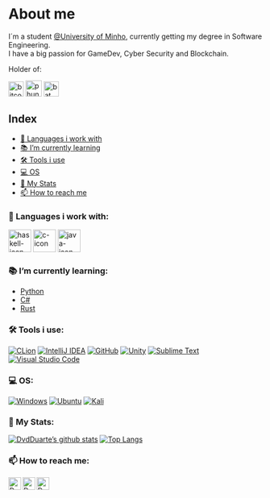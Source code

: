 <!-- ### Hi there 👋 -->

# About me
I´m a student [@University of Minho](https://www.uminho.pt/PT), currently getting my degree in Software Engineering.<br />
I have a big passion for GameDev, Cyber Security and Blockchain.

Holder of:

<a href="https://bitcoin.org/en/"><img src="https://user-images.githubusercontent.com/62104686/142598488-6e2b2a9d-0611-4d52-ba19-70febd3858b2.png" width=30px  align="bottom" alt="bitcoin-icon"></a>
<a href="https://www.phuntoken.com/"><img src="https://user-images.githubusercontent.com/62104686/142600252-7a95d54b-04cc-4b87-a945-7201cd73ba8f.png" width=32px align="bottom" alt="phuntoken"></a>
<a href="https://basicattentiontoken.org/"><img src="https://user-images.githubusercontent.com/62104686/146076444-539df968-d70d-431c-b05c-a06e78876f6f.png" width=30px align="bottom" alt="bat token"></a>


## Index <!-- <img src="https://komarev.com/ghpvc/?username=DvdDuarte"/> -->
- [📖 Languages i work with](https://github.com/DvdDuarte#-languages-i-work-with)
- [📚 I’m currently learning](https://github.com/DvdDuarte#-im-currently-learning)
- [🛠 Tools i use](https://github.com/DvdDuarte#-tools-i-use)
- [💻 OS](https://github.com/DvdDuarte#-os-systems)
- [💾 My Stats](https://github.com/DvdDuarte#-my-stats)
- [📫 How to reach me](https://github.com/DvdDuarte#-how-to-reach-me)
<!-- - [😁 Random joke of the day](https://github.com/DvdDuarte#-random-joke-of-the-day) -->

### 📖 Languages i work with:
<a href="https://www.haskell.org/documentation/"><img src="https://user-images.githubusercontent.com/62104686/142400954-7afaf2dd-8895-4635-9891-064742925ff0.png" width=45px alt="haskell-icon"></a>
<a href="https://devdocs.io/c/"><img src="https://user-images.githubusercontent.com/62104686/142401436-ef904c55-7d35-4d15-a5fc-6cb57cd5bfc7.png" width=45px alt="c-icon"></a>
<a href="https://docs.oracle.com/en/java/javase/17/docs/api/index.html"><img src="https://user-images.githubusercontent.com/62104686/142401190-df78b2c6-2bfc-4ead-96bc-bd09951071fb.png"  width=45px alt="java-icon"></a>

### 📚 I’m currently learning:
- [Python](https://github.com/DvdDuarte/Python/)<!--(https://docs.python.org/3/)-->
- [C#](https://github.com/DvdDuarte/C-Sharp/)<!--(https://docs.microsoft.com/en-us/dotnet/csharp/)-->
- [Rust](https://github.com/DvdDuarte/Rust) <!--(https://www.rust-lang.org/learn)-->

### 🛠 Tools i use:
[![CLion](https://img.shields.io/badge/CLion-black?style=for-the-badge&logo=clion&logoColor=white)](https://www.jetbrains.com/clion/)
[![IntelliJ IDEA](https://img.shields.io/badge/IntelliJIDEA-000000.svg?style=for-the-badge&logo=intellij-idea&logoColor=white)](https://www.jetbrains.com/idea/)
[![GitHub](https://img.shields.io/badge/github-%23121011.svg?style=for-the-badge&logo=github&logoColor=white)](https://github.com/)
[![Unity](https://img.shields.io/badge/Unity-100000?style=for-the-badge&logo=unity&logoColor=white)](https://unity.com/)
[![Sublime Text](https://img.shields.io/badge/sublime_text-%23575757.svg?style=for-the-badge&logo=sublime-text&logoColor=important)](www.sublimetext.com)
[![Visual Studio Code](https://img.shields.io/badge/Visual%20Studio%20Code-0078d7.svg?style=for-the-badge&logo=visual-studio-code&logoColor=white)](https://code.visualstudio.com/)

### 💻 OS:
[![Windows](https://img.shields.io/badge/Windows-0078D6?style=for-the-badge&logo=windows&logoColor=white)](https://www.microsoft.com/pt-pt/windows)
[![Ubuntu](https://img.shields.io/badge/Ubuntu-E95420?style=for-the-badge&logo=ubuntu&logoColor=white)](https://ubuntu.com/)
[![Kali](https://img.shields.io/badge/Kali-268BEE?style=for-the-badge&logo=kalilinux&logoColor=white)](https://www.kali.org/)

### 💾 My Stats:
[![DvdDuarte’s github stats](https://github-readme-stats.vercel.app/api?username=DvdDuarte&count_private=true&theme=radical)](https://github.com/DvdDuarte)
[![Top Langs](https://github-readme-stats.vercel.app/api/top-langs/?username=DvdDuarte&layout=compact&theme=radical)](https://github.com/DvdDuarte)

<!--
### 😁 Random joke of the day:
<img src="https://readme-jokes.vercel.app/api?theme=tokyonight" alt="Jokes Card" width=500px/>
-->

### 📫 How to reach me:
<a href="https://www.instagram.com/_dvd_duarte_/"><img align="left" src="https://raw.githubusercontent.com/yushi1007/yushi1007/main/images/instagram.svg" alt="David Duarte | Instagram" width="25px"/></a>
<a href="https://www.linkedin.com/in/dvdduarte/"><img align="left" src="https://raw.githubusercontent.com/yushi1007/yushi1007/main/images/linkedin.svg" alt="David Duarte | LinkedIn" width="25px"/></a>
<a href="https://steamcommunity.com/id/sleimantuts"><img align="left" src="https://user-images.githubusercontent.com/62104686/142607067-91ead1d5-f691-4810-8cdd-869a18b0f447.png" alt="David Duarte | Steam" width="25px"/></a>

<!--
50% height=50%
![Epic Games](https://img.shields.io/badge/epicgames-%23313131.svg?style=for-the-badge&logo=epicgames&logoColor=white)
![Ubisoft](https://img.shields.io/badge/Ubisoft-%23F5F5F5.svg?style=for-the-badge&logo=Ubisoft&logoColor=black)
-->

<!--
Here are some ideas to get you started:

- 🔭 I’m currently working on ...
- 🌱 I’m currently learning ...
- 👯 I’m looking to collaborate on ...
- 🤔 I’m looking for help with ...
- 💬 Ask me about ...
- 📫 How to reach me: ...
- 😄 Pronouns: ...
- ⚡ Fun fact: ...
-->
